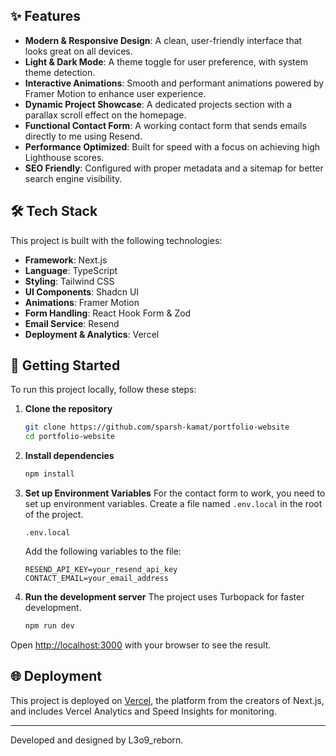 ## ✨ Features

* **Modern & Responsive Design**: A clean, user-friendly interface that looks great on all devices.
* **Light & Dark Mode**: A theme toggle for user preference, with system theme detection.
* **Interactive Animations**: Smooth and performant animations powered by Framer Motion to enhance user experience.
* **Dynamic Project Showcase**: A dedicated projects section with a parallax scroll effect on the homepage.
* **Functional Contact Form**: A working contact form that sends emails directly to me using Resend.
* **Performance Optimized**: Built for speed with a focus on achieving high Lighthouse scores.
* **SEO Friendly**: Configured with proper metadata and a sitemap for better search engine visibility.

## 🛠️ Tech Stack

This project is built with the following technologies:

* **Framework**: Next.js
* **Language**: TypeScript
* **Styling**: Tailwind CSS
* **UI Components**: Shadcn UI
* **Animations**: Framer Motion
* **Form Handling**: React Hook Form & Zod
* **Email Service**: Resend
* **Deployment & Analytics**: Vercel

## 🚀 Getting Started

To run this project locally, follow these steps:

1.  **Clone the repository**
    ```bash
    git clone https://github.com/sparsh-kamat/portfolio-website
    cd portfolio-website
    ```

2.  **Install dependencies**
    ```bash
    npm install
    ```

3.  **Set up Environment Variables**
    For the contact form to work, you need to set up environment variables. Create a file named `.env.local` in the root of the project.
    ```
    .env.local
    ```
    Add the following variables to the file:
    ```
    RESEND_API_KEY=your_resend_api_key
    CONTACT_EMAIL=your_email_address
    ```

4.  **Run the development server**
    The project uses Turbopack for faster development.
    ```bash
    npm run dev
    ```

Open [http://localhost:3000](http://localhost:3000) with your browser to see the result.

## 🌐 Deployment

This project is deployed on [Vercel](https://vercel.com/), the platform from the creators of Next.js, and includes Vercel Analytics and Speed Insights for monitoring.

---

Developed and designed by L3o9_reborn.
